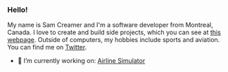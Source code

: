 ### Hello! 

My name is Sam Creamer and I'm a software developer from Montreal, Canada.
          I love to create and build side projects, which you can see at <a href="https://samcreamer.github.io">this webpage</a>. Outside of computers, my hobbies include sports and aviation. You can find me on <a href="https://twitter.com/SamCreamer">Twitter</a>.

- 🔭 I’m currently working on: <a href="https://airlinesimulator.io">Airline Simulator</a>
 

<!--
**SamCreamer/samcreamer** is a ✨ _special_ ✨ repository because its `README.md` (this file) appears on your GitHub profile.

Here are some ideas to get you started:

- 🔭 I’m currently working on ...
- 🌱 I’m currently learning ...
- 👯 I’m looking to collaborate on ...
- 🤔 I’m looking for help with ...
- 💬 Ask me about ...
- 📫 How to reach me: ...
- 😄 Pronouns: ...
- ⚡ Fun fact: ...
-->
